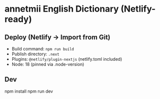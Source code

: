 # annetmii English Dictionary (Netlify-ready)

## Deploy (Netlify → Import from Git)
- Build command: `npm run build`
- Publish directory: `.next`
- Plugins: `@netlify/plugin-nextjs` (netlify.toml included)
- Node: 18 (pinned via .node-version)

## Dev
npm install
npm run dev

